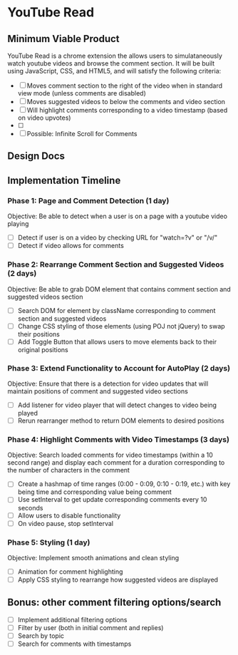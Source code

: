 # YouTube Read
## Minimum Viable Product
YouTube Read is a chrome extension the allows users to simulataneously watch youtube videos and browse the comment section. It will be built using JavaScript, CSS, and HTML5, and will satisfy the following criteria: 
 -[ ] Moves comment section to the right of the video when in standard view mode (unless comments are disabled)
 -[ ] Moves suggested videos to below the comments and video section
 -[ ] Will highlight comments corresponding to a video timestamp (based on video upvotes)
 -[ ]
 -[ ] Possible: Infinite Scroll for Comments
## Design Docs
## Implementation Timeline
### Phase 1: Page and Comment Detection (1 day)
Objective: Be able to detect when a user is on a page with a youtube video playing
- [ ] Detect if user is on a video by checking URL for "watch=?v" or "/v/"
- [ ] Detect if video allows for comments
### Phase 2: Rearrange Comment Section and Suggested Videos (2 days)
Objective: Be able to grab DOM element that contains comment section and suggested videos section
- [ ] Search DOM for element by className corresponding to comment section and suggested videos
- [ ] Change CSS styling of those elements (using POJ not jQuery) to swap their positions
- [ ] Add Toggle Button that allows users to move elements back to their original positions
### Phase 3: Extend Functionality to Account for AutoPlay (2 days)
Objective: Ensure that there is a detection for video updates that will maintain positions of comment and suggested video sections
- [ ] Add listener for video player that will detect changes to video being played
- [ ] Rerun rearranger method to return DOM elements to desired positions
### Phase 4: Highlight Comments with Video Timestamps (3 days)
Objective: Search loaded comments for video timestamps (within a 10 second range) and display each comment for a duration corresponding to the number of characters in the comment
- [ ] Create a hashmap of time ranges (0:00 - 0:09, 0:10 - 0:19, etc.) with key being time and corresponding value being comment
- [ ] Use setInterval to get update corresponding comments every 10 seconds
- [ ] Allow users to disable functionality
- [ ] On video pause, stop setInterval
### Phase 5: Styling (1 day)
Objective: Implement smooth animations and clean styling
- [ ] Animation for comment highlighting 
- [ ] Apply CSS styling to rearrange how suggested videos are displayed

## Bonus: other comment filtering options/search
- [ ] Implement additional filtering options
- [ ] Filter by user (both in initial comment and replies)
- [ ] Search by topic
- [ ] Search for comments with timestamps
